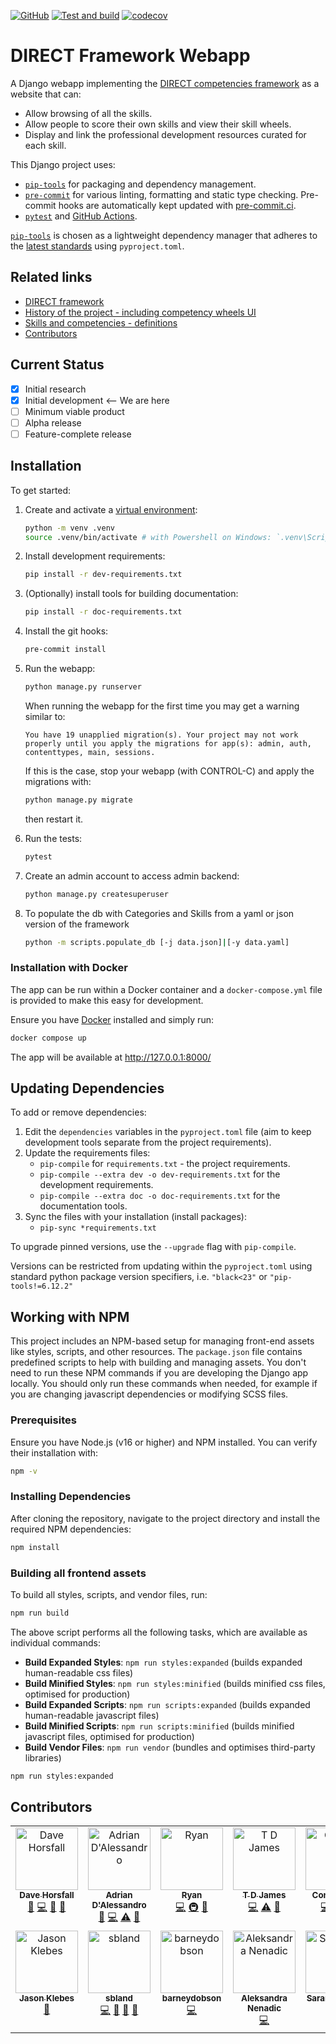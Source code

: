 <!-- markdownlint-disable MD041 -->

[![GitHub](https://img.shields.io/github/license/direct-framework/direct-webapp)](https://raw.githubusercontent.com/direct-framework/direct-webapp/main/LICENSE)
[![Test and build](https://github.com/direct-framework/direct-webapp/actions/workflows/ci.yml/badge.svg)](https://github.com/direct-framework/direct-webapp/actions/workflows/ci.yml)
[![codecov](https://codecov.io/gh/direct-framework/direct-webapp/graph/badge.svg?token=56K64XN243)](https://codecov.io/gh/direct-framework/direct-webapp)

# DIRECT Framework Webapp

A Django webapp implementing the [DIRECT competencies framework](https://github.com/direct-framework/digital-research-competencies-framework/) as a website that can:

- Allow browsing of all the skills.
- Allow people to score their own skills and view their skill wheels.
- Display and link the professional development resources curated for each skill.

This Django project uses:

- [`pip-tools`] for packaging and dependency management.
- [`pre-commit`](https://pre-commit.com/) for various linting, formatting and static type checking. Pre-commit hooks are automatically kept updated with [pre-commit.ci](https://pre-commit.ci).
- [`pytest`](https://pytest.org/) and [GitHub Actions](https://github.com/features/actions).

[`pip-tools`] is chosen as a lightweight dependency manager that adheres to the [latest standards](https://peps.python.org/pep-0621/) using `pyproject.toml`.

## Related links

- [DIRECT framework](https://github.com/direct-framework/digital-research-competencies-framework#about)
- [History of the project - including competency wheels UI](https://github.com/direct-framework/digital-research-competencies-framework#history)
- [Skills and competencies - definitions](https://github.com/direct-framework/digital-research-competencies-framework#competency-framework)
- [Contributors](https://github.com/direct-framework/digital-research-competencies-framework#contributors)

## Current Status

- [x] Initial research
- [x] Initial development <-- We are here
- [ ] Minimum viable product
- [ ] Alpha release
- [ ] Feature-complete release

## Installation

To get started:

1. Create and activate a [virtual environment](https://docs.python.org/3/library/venv.html):

   ```bash
   python -m venv .venv
   source .venv/bin/activate # with Powershell on Windows: `.venv\Scripts\Activate.ps1`
   ```

2. Install development requirements:

   ```bash
   pip install -r dev-requirements.txt
   ```

3. (Optionally) install tools for building documentation:

   ```bash
   pip install -r doc-requirements.txt
   ```

4. Install the git hooks:

   ```bash
   pre-commit install
   ```

5. Run the webapp:

   ```bash
   python manage.py runserver
   ```

   When running the webapp for the first time you may get a warning similar to:

   `You have 19 unapplied migration(s). Your project may not work properly until you apply the migrations for app(s): admin, auth, contenttypes, main, sessions.`

   If this is the case, stop your webapp (with CONTROL-C) and apply the migrations with:

   ```bash
   python manage.py migrate
   ```

   then restart it.

6. Run the tests:

   ```bash
   pytest
   ```

7. Create an admin account to access admin backend:

   ```bash
   python manage.py createsuperuser
   ```

8. To populate the db with Categories and Skills from a yaml or json version of the framework

   ```bash
   python -m scripts.populate_db [-j data.json]|[-y data.yaml]
   ```

### Installation with Docker

The app can be run within a Docker container and a `docker-compose.yml` file is provided to make this easy for development.

Ensure you have [Docker](https://docs.docker.com/desktop/) installed and simply run:

```bash
docker compose up
```

The app will be available at <http://127.0.0.1:8000/> <!-- markdown-link-check-disable-line -->

## Updating Dependencies

To add or remove dependencies:

1. Edit the `dependencies` variables in the `pyproject.toml` file (aim to keep development tools separate from the project requirements).
2. Update the requirements files:
   - `pip-compile` for `requirements.txt` - the project requirements.
   - `pip-compile --extra dev -o dev-requirements.txt` for the development requirements.
   - `pip-compile --extra doc -o doc-requirements.txt` for the documentation tools.
3. Sync the files with your installation (install packages):
   - `pip-sync *requirements.txt`

To upgrade pinned versions, use the `--upgrade` flag with `pip-compile`.

Versions can be restricted from updating within the `pyproject.toml` using standard python package version specifiers, i.e. `"black<23"` or `"pip-tools!=6.12.2"`

[`pip-tools`]: https://pip-tools.readthedocs.io/en/latest/

## Working with NPM

This project includes an NPM-based setup for managing front-end assets like styles, scripts, and other resources. The `package.json` file contains predefined scripts to help with building and managing assets. You don't need to run these NPM commands if you are developing the Django app locally. You should only run these commands when needed, for example if you are changing javascript dependencies or modifying SCSS files.

### Prerequisites

Ensure you have Node.js (v16 or higher) and NPM installed. You can verify their installation with:

```bash
npm -v
```

### Installing Dependencies

After cloning the repository, navigate to the project directory and install the required NPM dependencies:

```bash
npm install
```

### Building all frontend assets

To build all styles, scripts, and vendor files, run:

```bash
npm run build
```

The above script performs all the following tasks, which are available as individual commands:

- **Build Expanded Styles**: `npm run styles:expanded` (builds expanded human-readable css files)
- **Build Minified Styles**: `npm run styles:minified` (builds minified css files, optimised for production)
- **Build Expanded Scripts**: `npm run scripts:expanded` (builds expanded human-readable javascript files)
- **Build Minified Scripts**: `npm run scripts:minified` (builds minified javascript files, optimised for production)
- **Build Vendor Files**: `npm run vendor` (bundles and optimises third-party libraries)

```bash
npm run styles:expanded
```

## Contributors

<!-- ALL-CONTRIBUTORS-LIST:START - Do not remove or modify this section -->
<!-- prettier-ignore-start -->
<!-- markdownlint-disable -->
<table>
  <tbody>
    <tr>
      <td align="center" valign="top" width="14.28%"><a href="http://horsfall.dev"><img src="https://avatars.githubusercontent.com/u/1079934?v=4?s=100" width="100px;" alt="Dave Horsfall"/><br /><sub><b>Dave Horsfall</b></sub></a><br /><a href="#design-davehorsfall" title="Design">🎨</a> <a href="#code-davehorsfall" title="Code">💻</a> <a href="#projectManagement-davehorsfall" title="Project Management">📆</a> <a href="#maintenance-davehorsfall" title="Maintenance">🚧</a></td>
      <td align="center" valign="top" width="14.28%"><a href="https://github.com/AdrianDAlessandro"><img src="https://avatars.githubusercontent.com/u/40875798?v=4?s=100" width="100px;" alt="Adrian D'Alessandro"/><br /><sub><b>Adrian D'Alessandro</b></sub></a><br /><a href="#design-AdrianDAlessandro" title="Design">🎨</a> <a href="#code-AdrianDAlessandro" title="Code">💻</a> <a href="#test-AdrianDAlessandro" title="Tests">⚠️</a> <a href="#maintenance-AdrianDAlessandro" title="Maintenance">🚧</a></td>
      <td align="center" valign="top" width="14.28%"><a href="https://github.com/TinyMarsh"><img src="https://avatars.githubusercontent.com/u/13540127?v=4?s=100" width="100px;" alt="Ryan"/><br /><sub><b>Ryan</b></sub></a><br /><a href="#code-TinyMarsh" title="Code">💻</a> <a href="#infra-TinyMarsh" title="Infrastructure (Hosting, Build-Tools, etc)">🚇</a> <a href="#tool-TinyMarsh" title="Tools">🔧</a></td>
      <td align="center" valign="top" width="14.28%"><a href="https://github.com/tdjames1"><img src="https://avatars.githubusercontent.com/u/10053102?v=4?s=100" width="100px;" alt="T D James"/><br /><sub><b>T D James</b></sub></a><br /><a href="#code-tdjames1" title="Code">💻</a> <a href="#test-tdjames1" title="Tests">⚠️</a> <a href="#maintenance-tdjames1" title="Maintenance">🚧</a></td>
      <td align="center" valign="top" width="14.28%"><a href="https://github.com/connoraird"><img src="https://avatars.githubusercontent.com/u/61978554?v=4?s=100" width="100px;" alt="Connor Aird"/><br /><sub><b>Connor Aird</b></sub></a><br /><a href="#code-connoraird" title="Code">💻</a> <a href="#test-connoraird" title="Tests">⚠️</a> <a href="#maintenance-connoraird" title="Maintenance">🚧</a></td>
      <td align="center" valign="top" width="14.28%"><a href="https://personalpages.manchester.ac.uk/staff/Andrew.Gait/"><img src="https://avatars.githubusercontent.com/u/13529420?v=4?s=100" width="100px;" alt="Andrew Gait"/><br /><sub><b>Andrew Gait</b></sub></a><br /><a href="#ideas-andrewgait" title="Ideas, Planning, & Feedback">🤔</a> <a href="#code-andrewgait" title="Code">💻</a></td>
      <td align="center" valign="top" width="14.28%"><a href="https://brynnoelubald.com/"><img src="https://avatars.githubusercontent.com/u/55503826?v=4?s=100" width="100px;" alt="Bryn Noel Ubald"/><br /><sub><b>Bryn Noel Ubald</b></sub></a><br /><a href="#tool-bnubald" title="Tools">🔧</a> <a href="#code-bnubald" title="Code">💻</a></td>
    </tr>
    <tr>
      <td align="center" valign="top" width="14.28%"><a href="https://github.com/jklebes"><img src="https://avatars.githubusercontent.com/u/11175421?v=4?s=100" width="100px;" alt="Jason Klebes"/><br /><sub><b>Jason Klebes</b></sub></a><br /><a href="#bug-jklebes" title="Bug reports">🐛</a></td>
      <td align="center" valign="top" width="14.28%"><a href="https://github.com/sbland"><img src="https://avatars.githubusercontent.com/u/4863319?v=4?s=100" width="100px;" alt="sbland"/><br /><sub><b>sbland</b></sub></a><br /><a href="#code-sbland" title="Code">💻</a> <a href="#design-sbland" title="Design">🎨</a> <a href="#ideas-sbland" title="Ideas, Planning, & Feedback">🤔</a> <a href="#maintenance-sbland" title="Maintenance">🚧</a></td>
      <td align="center" valign="top" width="14.28%"><a href="https://github.com/barneydobson"><img src="https://avatars.githubusercontent.com/u/29261471?v=4?s=100" width="100px;" alt="barneydobson"/><br /><sub><b>barneydobson</b></sub></a><br /><a href="#code-barneydobson" title="Code">💻</a></td>
      <td align="center" valign="top" width="14.28%"><a href="https://github.com/anenadic/professional-cv"><img src="https://avatars.githubusercontent.com/u/631719?v=4?s=100" width="100px;" alt="Aleksandra Nenadic"/><br /><sub><b>Aleksandra Nenadic</b></sub></a><br /><a href="#code-anenadic" title="Code">💻</a></td>
      <td align="center" valign="top" width="14.28%"><a href="https://github.com/SaranjeetKaur"><img src="https://avatars.githubusercontent.com/u/28556616?v=4?s=100" width="100px;" alt="Saranjeet Kaur"/><br /><sub><b>Saranjeet Kaur</b></sub></a><br /><a href="#maintenance-saranjeetkaur" title="Maintenance">🚧</a></td>
    </tr>
  </tbody>
</table>

<!-- markdownlint-restore -->
<!-- prettier-ignore-end -->

<!-- ALL-CONTRIBUTORS-LIST:END -->
